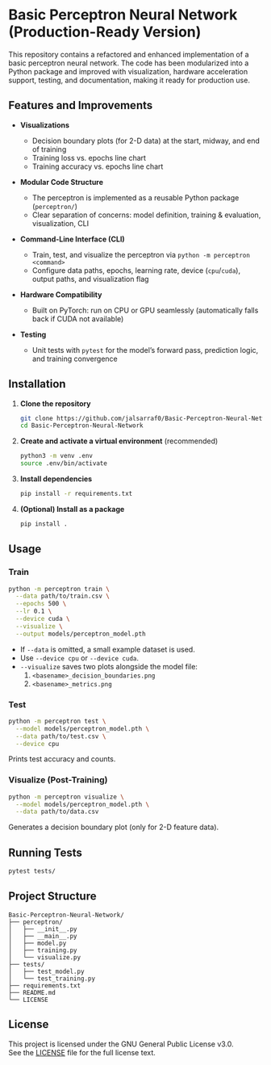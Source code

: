 # Basic Perceptron Neural Network (Production-Ready Version)

This repository contains a refactored and enhanced implementation of a basic perceptron neural network. The code has been modularized into a Python package and improved with visualization, hardware acceleration support, testing, and documentation, making it ready for production use.

## Features and Improvements

- **Visualizations**  
  - Decision boundary plots (for 2-D data) at the start, midway, and end of training  
  - Training loss vs. epochs line chart  
  - Training accuracy vs. epochs line chart  

- **Modular Code Structure**  
  - The perceptron is implemented as a reusable Python package (`perceptron/`)  
  - Clear separation of concerns: model definition, training & evaluation, visualization, CLI  

- **Command-Line Interface (CLI)**  
  - Train, test, and visualize the perceptron via `python -m perceptron <command>`  
  - Configure data paths, epochs, learning rate, device (`cpu`/`cuda`), output paths, and visualization flag  

- **Hardware Compatibility**  
  - Built on PyTorch: run on CPU or GPU seamlessly (automatically falls back if CUDA not available)  

- **Testing**  
  - Unit tests with `pytest` for the model’s forward pass, prediction logic, and training convergence  

## Installation

1. **Clone the repository**  
   ```bash
   git clone https://github.com/jalsarraf0/Basic-Perceptron-Neural-Network.git
   cd Basic-Perceptron-Neural-Network
   ```

2. **Create and activate a virtual environment** (recommended)  
   ```bash
   python3 -m venv .env
   source .env/bin/activate
   ```

3. **Install dependencies**  
   ```bash
   pip install -r requirements.txt
   ```

4. **(Optional) Install as a package**  
   ```bash
   pip install .
   ```

## Usage

### Train
```bash
python -m perceptron train \
  --data path/to/train.csv \
  --epochs 500 \
  --lr 0.1 \
  --device cuda \
  --visualize \
  --output models/perceptron_model.pth
```

- If `--data` is omitted, a small example dataset is used.  
- Use `--device cpu` or `--device cuda`.  
- `--visualize` saves two plots alongside the model file:
  1. `<basename>_decision_boundaries.png`  
  2. `<basename>_metrics.png`  

### Test
```bash
python -m perceptron test \
  --model models/perceptron_model.pth \
  --data path/to/test.csv \
  --device cpu
```

Prints test accuracy and counts.

### Visualize (Post-Training)
```bash
python -m perceptron visualize \
  --model models/perceptron_model.pth \
  --data path/to/data.csv
```

Generates a decision boundary plot (only for 2-D feature data).

## Running Tests

```bash
pytest tests/
```

## Project Structure

```
Basic-Perceptron-Neural-Network/
├── perceptron/
│   ├── __init__.py
│   ├── __main__.py
│   ├── model.py
│   ├── training.py
│   └── visualize.py
├── tests/
│   ├── test_model.py
│   └── test_training.py
├── requirements.txt
├── README.md
└── LICENSE
```

## License

This project is licensed under the GNU General Public License v3.0.  
See the [LICENSE](LICENSE) file for the full license text.
